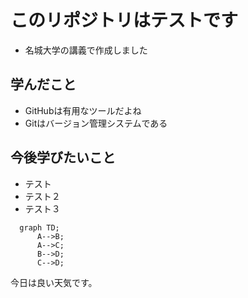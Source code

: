 # このリポジトリはテストです

* 名城大学の講義で作成しました

## 学んだこと

* GitHubは有用なツールだよね
* Gitはバージョン管理システムである

## 今後学びたいこと

* テスト
* テスト２
* テスト３

```mermaid
  graph TD;
      A-->B;
      A-->C;
      B-->D;
      C-->D;
```

今日は良い天気です。
